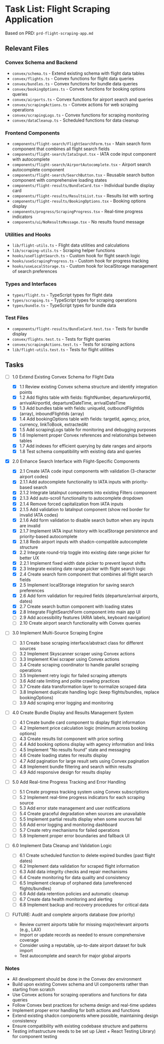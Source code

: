 # Task List: Flight Scraping Application

Based on PRD: `prd-flight-scraping-app.md`

## Relevant Files

### Convex Schema and Backend

- `convex/schema.ts` - Extend existing schema with flight data tables
- `convex/flights.ts` - Convex functions for flight data queries
- `convex/bundles.ts` - Convex functions for bundle data queries
- `convex/bookingOptions.ts` - Convex functions for booking options queries
- `convex/airports.ts` - Convex functions for airport search and queries
- `convex/scrapingActions.ts` - Convex actions for web scraping operations
- `convex/scrapingLogs.ts` - Convex functions for scraping monitoring
- `convex/dataCleanup.ts` - Scheduled functions for data cleanup

### Frontend Components

- `components/flight-search/FlightSearchForm.tsx` - Main search form component that combines all flight search fields
- `components/flight-search/IataInput.tsx` - IATA code input component with autocomplete
- `components/flight-search/AirportAutocomplete.tsx` - Airport search autocomplete component
- `components/flight-search/SearchButton.tsx` - Reusable search button component with comprehensive loading states
- `components/flight-results/BundleCard.tsx` - Individual bundle display card
- `components/flight-results/ResultsList.tsx` - Results list with sorting
- `components/flight-results/BookingOptions.tsx` - Booking options display
- `components/progress/ScrapingProgress.tsx` - Real-time progress indicators
- `components/ui/NoResultsMessage.tsx` - No results found message

### Utilities and Hooks

- `lib/flight-utils.ts` - Flight data utilities and calculations
- `lib/scraping-utils.ts` - Scraping helper functions
- `hooks/useFlightSearch.ts` - Custom hook for flight search logic
- `hooks/useScrapingProgress.ts` - Custom hook for progress tracking
- `hooks/useLocalStorage.ts` - Custom hook for localStorage management of search preferences

### Types and Interfaces

- `types/flight.ts` - TypeScript types for flight data
- `types/scraping.ts` - TypeScript types for scraping operations
- `types/bundle.ts` - TypeScript types for bundle data

### Test Files

- `components/flight-results/BundleCard.test.tsx` - Tests for bundle display
- `convex/flights.test.ts` - Tests for flight queries
- `convex/scrapingActions.test.ts` - Tests for scraping actions
- `lib/flight-utils.test.ts` - Tests for flight utilities

## Tasks

- [ ] 1.0 Extend Existing Convex Schema for Flight Data

  - [x] 1.1 Review existing Convex schema structure and identify integration points
  - [x] 1.2 Add flights table with fields: flightNumber, departureAirportId, arrivalAirportId, departureDateTime, arrivalDateTime
  - [x] 1.3 Add bundles table with fields: uniqueId, outboundFlightIds (array), inboundFlightIds (array)
  - [x] 1.4 Add bookingOptions table with fields: targetId, agency, price, currency, linkToBook, extractedAt
  - [x] 1.5 Add scrapingLogs table for monitoring and debugging purposes
  - [x] 1.6 Implement proper Convex references and relationships between tables
  - [x] 1.7 Add indexes for efficient querying by date ranges and airports
  - [x] 1.8 Test schema compatibility with existing data and queries

- [x] 2.0 Enhance Search Interface with Flight-Specific Components

  - [x] 2.1 Create IATA code input components with validation (3-character airport codes)
  - [x] 2.1.1 Add autocomplete functionality to IATA inputs with priority-based search
  - [x] 2.1.2 Integrate IataInput components into existing Filters component
  - [x] 2.1.3 Add auto-scroll functionality to autocomplete dropdown
  - [x] 2.1.4 Remove forced capitalization from IATA inputs
  - [x] 2.1.5 Add validation to IataInput component (show red border for invalid IATA codes)
  - [x] 2.1.6 Add form validation to disable search button when any inputs are invalid
  - [x] 2.1.7 Implement IATA input history with localStorage persistence and priority-based autocomplete
  - [x] 2.1.8 Redo airport inputs with shadcn-compatible autocomplete structure
  - [x] 2.2 Integrate round-trip toggle into existing date range picker for better UX
  - [x] 2.2.1 Implement fixed width date picker to prevent layout shifts
  - [x] 2.3 Integrate existing date range picker with flight search logic
  - [x] 2.4 Create search form component that combines all flight search fields
  - [x] 2.5 Implement localStorage integration for saving search preferences
  - [x] 2.6 Add form validation for required fields (departure/arrival airports, dates)
  - [x] 2.7 Create search button component with loading states
  - [x] 2.8 Integrate FlightSearchForm component into main app UI
  - [ ] 2.9 Add accessibility features (ARIA labels, keyboard navigation)
  - [ ] 2.10 Create airport search functionality with Convex queries

- [ ] 3.0 Implement Multi-Source Scraping Engine

  - [ ] 3.1 Create base scraping interface/abstract class for different sources
  - [ ] 3.2 Implement Skyscanner scraper using Convex actions
  - [ ] 3.3 Implement Kiwi scraper using Convex actions
  - [ ] 3.4 Create scraping coordinator to handle parallel scraping operations
  - [ ] 3.5 Implement retry logic for failed scraping attempts
  - [ ] 3.6 Add rate limiting and polite crawling practices
  - [ ] 3.7 Create data transformation layer to normalize scraped data
  - [ ] 3.8 Implement duplicate handling logic (keep flights/bundles, replace bookingOptions)
  - [ ] 3.9 Add scraping error logging and monitoring

- [ ] 4.0 Create Bundle Display and Results Management System

  - [ ] 4.1 Create bundle card component to display flight information
  - [ ] 4.2 Implement price calculation logic (minimum across booking options)
  - [ ] 4.3 Create results list component with price sorting
  - [ ] 4.4 Add booking options display with agency information and links
  - [ ] 4.5 Implement "No results found" state and messaging
  - [ ] 4.6 Create loading states for results display
  - [ ] 4.7 Add pagination for large result sets using Convex pagination
  - [ ] 4.8 Implement bundle filtering and search within results
  - [ ] 4.9 Add responsive design for results display

- [ ] 5.0 Add Real-time Progress Tracking and Error Handling

  - [ ] 5.1 Create progress tracking system using Convex subscriptions
  - [ ] 5.2 Implement real-time progress indicators for each scraping source
  - [ ] 5.3 Add error state management and user notifications
  - [ ] 5.4 Create graceful degradation when sources are unavailable
  - [ ] 5.5 Implement partial results display when some sources fail
  - [ ] 5.6 Add error logging and monitoring dashboard
  - [ ] 5.7 Create retry mechanisms for failed operations
  - [ ] 5.8 Implement proper error boundaries and fallback UI

- [ ] 6.0 Implement Data Cleanup and Validation Logic

  - [ ] 6.1 Create scheduled function to delete expired bundles (past flight dates)
  - [ ] 6.2 Implement data validation for scraped flight information
  - [ ] 6.3 Add data integrity checks and repair mechanisms
  - [ ] 6.4 Create monitoring for data quality and consistency
  - [ ] 6.5 Implement cleanup of orphaned data (unreferenced flights/bundles)
  - [ ] 6.6 Add data retention policies and automatic cleanup
  - [ ] 6.7 Create data health monitoring and alerting
  - [ ] 6.8 Implement backup and recovery procedures for critical data

- [ ] FUTURE: Audit and complete airports database (low priority)
  - Review current airports table for missing major/relevant airports (e.g., LAX)
  - Import or update records as needed to ensure comprehensive coverage
  - Consider using a reputable, up-to-date airport dataset for bulk import
  - Test autocomplete and search for major global airports

### Notes

- All development should be done in the Convex dev environment
- Build upon existing Convex schema and UI components rather than starting from scratch
- Use Convex actions for scraping operations and functions for data queries
- Follow Convex best practices for schema design and real-time updates
- Implement proper error handling for both actions and functions
- Extend existing shadcn components where possible, maintaining design consistency
- Ensure compatibility with existing codebase structure and patterns
- Testing infrastructure needs to be set up (Jest + React Testing Library) for component testing
